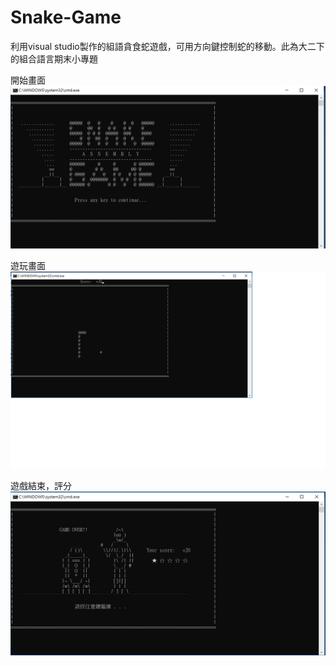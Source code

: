# Snake-Game
利用visual studio製作的組語貪食蛇遊戲，可用方向鍵控制蛇的移動。此為大二下的組合語言期末小專題

開始畫面
![image](https://github.com/RavenCheng1120/Snake-Game/blob/master/picture01.png)

遊玩畫面
![image](https://github.com/RavenCheng1120/Snake-Game/blob/master/picture02.png)

遊戲結束，評分
![image](https://github.com/RavenCheng1120/Snake-Game/blob/master/picture03.png)

